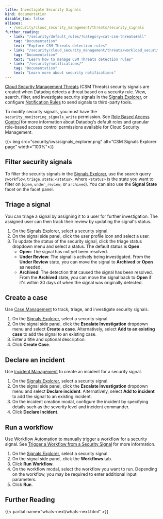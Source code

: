 ```yaml
---
title: Investigate Security Signals
kind: documentation
disable_toc: false
aliases:
  - /security/cloud_security_management/threats/security_signals
further_reading:
  - link: "/security/default_rules/?category=cat-csm-threats#all"
    tag: "Documentation"
    text: "Explore CSM Threats detection rules"
  - link: "/security/cloud_security_management/threats/workload_security_rules"
    tag: "Documentation"
    text: "Learn how to manage CSM Threats detection rules"
  - link: "/security/notifications/"
    tag: "Documentation"
    text: "Learn more about security notifications"
---
```


[Cloud Security Management Threats][9] (CSM Threats) security signals are created when Datadog detects a threat based on a security rule. View, search, filter, and investigate security signals in the [Signals Explorer][4], or configure [Notification Rules][1] to send signals to third-party tools.

To modify security signals, you must have the `security_monitoring_signals_write` permission. See [Role Based Access Control][3] for more information about Datadog's default roles and granular role-based access control permissions available for Cloud Security Management.

{{< img src="security/cws/signals_explorer.png" alt="CSM Signals Explorer page" width="100%">}}

## Filter security signals

To filter the security signals in the [Signals Explorer][4], use the search query `@workflow.triage.state:<status>`, where `<status>` is the state you want to filter on (`open`, `under_review`, or `archived`). You can also use the **Signal State** facet on the facet panel.

## Triage a signal

You can triage a signal by assigning it to a user for further investigation. The assigned user can then track their review by updating the signal's status.

1. On the [Signals Explorer][4], select a security signal.
2. On the signal side panel, click the user profile icon and select a user.
3. To update the status of the security signal, click the triage status dropdown menu and select a status. The default status is **Open**.
    - **Open**: The signal has not yet been resolved.
    - **Under Review**: The signal is actively being investigated. From the **Under Review** state, you can move the signal to **Archived** or **Open** as needed.
    - **Archived**: The detection that caused the signal has been resolved. From the **Archived** state, you can move the signal back to **Open** if it's within 30 days of when the signal was originally detected.

## Create a case

Use [Case Management][6] to track, triage, and investigate security signals.

1. On the [Signals Explorer][4], select a security signal.
2. On the signal side panel, click the **Escalate Investigation** dropdown menu and select **Create a case**. Alternatively, select **Add to an existing case** to add the signal to an existing case. 
3. Enter a title and optional description.
4. Click **Create Case**.

## Declare an incident 

Use [Incident Management][5] to create an incident for a security signal.

1. On the [Signals Explorer][4], select a security signal.
2. On the signal side panel, click the **Escalate Investigation** dropdown menu and select **Declare incident**. Alternatively, select **Add to incident** to add the signal to an existing incident.
3. On the incident creation modal, configure the incident by specifying details such as the severity level and incident commander.
4. Click **Declare Incident**.

## Run a workflow

Use [Workflow Automation][8] to manually trigger a workflow for a security signal. See [Trigger a Workflow from a Security Signal][7] for more information.

1. On the [Signals Explorer][4], select a security signal.
2. On the signal side panel, click the **Workflows** tab.
3. Click **Run Workflow**.
4. On the workflow modal, select the workflow you want to run. Depending on the workflow, you may be required to enter additional input parameters.
5. Click **Run**.

## Further Reading

{{< partial name="whats-next/whats-next.html" >}}

[1]: /security/notifications/rules/
[2]: /account_management/audit_trail/events/#cloud-security-platform-events
[3]: /account_management/rbac/permissions/#cloud-security-platform
[4]: https://app.datadoghq.com/security?product=cws
[5]: /service_management/incident_management/
[6]: /service_management/case_management/
[7]: /security/cloud_security_management/workflows
[8]: /service_management/workflows
[9]: /security/cloud_security_management/threats/